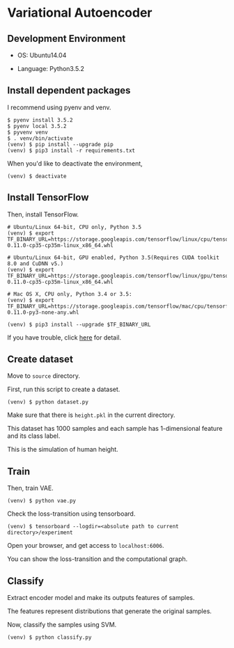 # Variational Autoencoder

## Development Environment

* OS: Ubuntu14.04

* Language: Python3.5.2

## Install dependent packages

I recommend using pyenv and venv.

```
$ pyenv install 3.5.2
$ pyenv local 3.5.2
$ pyvenv venv
$ . venv/bin/activate
(venv) $ pip install --upgrade pip
(venv) $ pip3 install -r requirements.txt
```

When you'd like to deactivate the environment,

```
(venv) $ deactivate
```

## Install TensorFlow

Then, install TensorFlow.

```
# Ubuntu/Linux 64-bit, CPU only, Python 3.5
(venv) $ export TF_BINARY_URL=https://storage.googleapis.com/tensorflow/linux/cpu/tensorflow-0.11.0-cp35-cp35m-linux_x86_64.whl

# Ubuntu/Linux 64-bit, GPU enabled, Python 3.5(Requires CUDA toolkit 8.0 and CuDNN v5.)
(venv) $ export TF_BINARY_URL=https://storage.googleapis.com/tensorflow/linux/gpu/tensorflow-0.11.0-cp35-cp35m-linux_x86_64.whl

# Mac OS X, CPU only, Python 3.4 or 3.5:
(venv) $ export TF_BINARY_URL=https://storage.googleapis.com/tensorflow/mac/cpu/tensorflow-0.11.0-py3-none-any.whl
```

```
(venv) $ pip3 install --upgrade $TF_BINARY_URL
```

If you have trouble, click [here](https://www.tensorflow.org/versions/r0.11/get_started/os_setup.html) for detail.

## Create dataset

Move to `source` directory.

First, run this script to create a dataset.

```
(venv) $ python dataset.py
```

Make sure that there is `height.pkl` in the current directory.

This dataset has 1000 samples and each sample has 1-dimensional feature and its class label.

This is the simulation of human height.

## Train

Then, train VAE.

```
(venv) $ python vae.py
```

Check the loss-transition using tensorboard.

```
(venv) $ tensorboard --logdir=<absolute path to current directory>/experiment
```

Open your browser, and get access to `localhost:6006`.

You can show the loss-transition and the computational graph.

## Classify

Extract encoder model and make its outputs features of samples.

The features represent distributions that generate the original samples.

Now, classify the samples using SVM.

```
(venv) $ python classify.py
```
